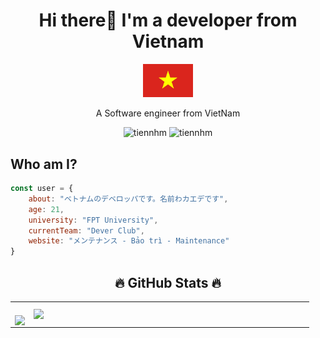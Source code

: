 <h1 align = "center" >Hi there👋 I'm a developer from Vietnam</h1>
<p align = "center"><img src = "./asset/Wikipedia-Flags-VN-Vietnam-Flag.svg" width="80px"></img></p>
<p align = "center">A Software engineer from VietNam</p>
<p align ="center"> <img src="https://komarev.com/ghpvc/?username=vu-developer" alt="tiennhm" /> <img src="https://badges.pufler.dev/repos/vu-developer" alt="tiennhm" /> </p>


## Who am I?
```javascript
const user = {
    about: "ベトナムのデベロッパです。名前わカエデです",
    age: 21,
    university: "FPT University",
    currentTeam: "Dever Club",
    website: "メンテナンス - Bảo trì - Maintenance"
}
```


<!-- <p align="center"> -->
<!--     <a href="https://www.facebook.com/VanVu.070403"  alt="Facebook"> -->
<!--         <img src="./asset/5296499_fb_facebook_facebook logo_icon.svg" width = "50px" style={margin-right:10px;} target="_blank" /> -->
<!--     </a>  -->
<!--     <a href="https://www.instagram.com/vu.07.04/"  alt=Instargram> -->
<!--         <img src="./asset/5296765_camera_instagram_instagram logo_icon.svg" width = "50px" style={margin-right:10px;} target="_blank"> -->
<!--     </a> -->
<!--     <a href="https://www.youtube.com/channel/UCq6bM5MwZ1rsNMQJUGkxNig"  alt=Youtube> -->
<!--         <img src="./asset/5296521_play_video_vlog_youtube_youtube logo_icon.svg" width = "50px" style={margin-right:10px;} target="_blank"> -->
<!--     </a> -->
<!--     <a href="https://www.linkedin.com/in/vu-vu-26b748223/"  alt=LinkedIn> -->
<!--         <img src="./asset/5296501_linkedin_network_linkedin logo_icon.svg" width = "50px" style={margin-right:10px;} target="_blank"> -->
<!--     </a> -->
<!--     <a href="mailto: https://www.linkedin.com/in/vu-vu-26b748223/"  alt=LinkedIn> -->
<!--         <img src="./asset/3377042_gmail_logo_media_social_icon.svg" width = "50px" style={margin-right:10px;} target="_blank">  -->
<!--     </a> -->
<!-- </p> -->

 <h2 align="center">🔥 GitHub Stats 🔥</h2>
 <!-- https://github.com/anuraghazra/github-readme-stats -->

   <table align="center" style="width:100%;">
    <tr>
      <td>
        <br>
          <div align=center>
            <a href="#" title="vu-developer">
              <img width="315" align ="center" src="https://github-readme-stats.vercel.app/api/top-langs/?username=vu-developer&hide=c%23,powershell,Mathematica,Ruby,Objective-C,Objective-C%2b%2b,Cuda&title_color=61dafb&text_color=ffffff&icon_color=61dafb&bg_color=20232a&langs_count=8&layout=compact&border_color=61dafb&hide_border=true" />
            </a>
          </div>
      </td>
      <td>
        <div align=center>
          <a href="#" title="vu-developer">
            <img align="right" width="434" src="https://github-readme-stats.vercel.app/api?username=vu-developer&show_icons=true&theme=react&border_color=61dafb&hide_border=true" />
          </a>
        </div>
      </td>
    </tr>
  </table>


